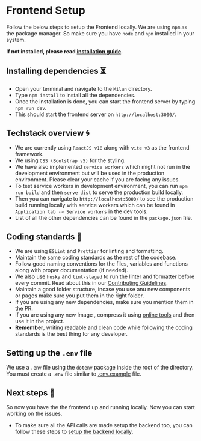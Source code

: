 # Frontend Setup 

Follow the below steps to setup the Frontend locally. We are using `npm` as the package manager. So make sure you have `node` and `npm` installed in your system.

**If not installed, please read [installation guide](https://docs.npmjs.com/downloading-and-installing-node-js-and-npm).**
## Installing dependencies ⏳

- Open your terminal and navigate to the `Milan` directory.
- Type `npm install` to install all the dependencies.
- Once the installation is done, you can start the frontend server by typing `npm run dev`.
- This should start the frontend server on `http://localhost:3000/`.

## Techstack overview 🌀

- We are currently using `ReactJS v18` along with `vite v3` as the frontend framework.
- We using `CSS (Bootstrap v5)` for the styling.
- We have also implemented `service workers` which might not run in the development environment but will be used in the production environment. Please clear your cache if you are facing any issues.
- To test service workers in development environment, you can run `npm run build` and then `serve dist` to serve the production build locally.
- Then you can navigate to `http://localhost:5000/` to see the production build running locally with service workers which can be found in `Application tab -> Service workers`  in the dev tools.
- List of all the other dependencies can be found in the `package.json` file.


## Coding standards 🔐

- We are using `ESLint` and `Prettier` for linting and formatting.
- Maintain the same coding standards as the rest of the codebase. 
- Follow good naming conventions for the files, variables and functions along with proper documentation (if needed).
- We also use `husky` and `lint-staged` to run the linter and formatter before every commit. Read about this in our [Contributing Guidelines](/CONTRIBUTING.md).
- Maintain a good folder structure, incase you use anu new components or pages make sure you put them in the right folder.
- If you are using any new dependencies, make sure you mention them in the PR.
- If you are using any new Image , compress it using [online tools]("https://www.iloveimg.com/compress-image") and then use it in the project.
- **Remember**, writing readable and clean code while following the coding standards is the best thing for any developer.

## Setting up the `.env` file 

We use a `.env` file using the `dotenv` package inside the root of the directory. You must create a `.env` file similar to [.env.example](../.env.example) file.

## Next steps 🚀

So now you have the the frontend up and running locally. Now you can start working on the issues. 

- To make sure all the API calls are made setup the backend too, you can follow these steps to [setup the backend locally](/docs/BackendSetup.md).